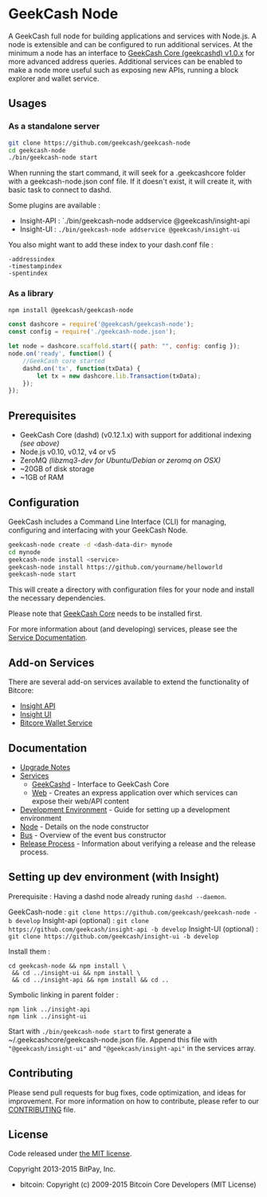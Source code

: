 GeekCash Node
============

A GeekCash full node for building applications and services with Node.js. A node is extensible and can be configured to run additional services. At the minimum a node has an interface to [GeekCash Core (geekcashd) v1.0.x](https://github.com/geekcash/geekcash) for more advanced address queries. Additional services can be enabled to make a node more useful such as exposing new APIs, running a block explorer and wallet service.

## Usages

### As a standalone server

```bash
git clone https://github.com/geekcash/geekcash-node
cd geekcash-node
./bin/geekcash-node start
```

When running the start command, it will seek for a .geekcashcore folder with a geekcash-node.json conf file.
If it doesn't exist, it will create it, with basic task to connect to dashd.

Some plugins are available :

- Insight-API : `./bin/geekcash-node addservice @geekcash/insight-api
- Insight-UI : `./bin/geekcash-node addservice @geekcash/insight-ui`

You also might want to add these index to your dash.conf file :
```
-addressindex
-timestampindex
-spentindex
```

### As a library

```bash
npm install @geekcash/geekcash-node
```

```javascript
const dashcore = require('@geekcash/geekcash-node');
const config = require('./geekcash-node.json');

let node = dashcore.scaffold.start({ path: "", config: config });
node.on('ready', function() {
    //GeekCash core started
    dashd.on('tx', function(txData) {
        let tx = new dashcore.lib.Transaction(txData);
    });
});
```

## Prerequisites

- GeekCash Core (dashd) (v0.12.1.x) with support for additional indexing *(see above)*
- Node.js v0.10, v0.12, v4 or v5
- ZeroMQ *(libzmq3-dev for Ubuntu/Debian or zeromq on OSX)*
- ~20GB of disk storage
- ~1GB of RAM

## Configuration

GeekCash includes a Command Line Interface (CLI) for managing, configuring and interfacing with your GeekCash Node.

```bash
geekcash-node create -d <dash-data-dir> mynode
cd mynode
geekcash-node install <service>
geekcash-node install https://github.com/yourname/helloworld
geekcash-node start
```

This will create a directory with configuration files for your node and install the necessary dependencies.

Please note that [GeekCash Core](https://github.com/dashpay/dash/tree/master) needs to be installed first.

For more information about (and developing) services, please see the [Service Documentation](docs/services.md).

## Add-on Services

There are several add-on services available to extend the functionality of Bitcore:

- [Insight API](https://github.com/geekcash/insight-api/tree/master)
- [Insight UI](https://github.com/geekcash/insight-ui/tree/master)
- [Bitcore Wallet Service](https://github.com/geekcash/dashcore-wallet-service/tree/master)

## Documentation

- [Upgrade Notes](docs/upgrade.md)
- [Services](docs/services.md)
  - [GeekCashd](docs/services/dashd.md) - Interface to GeekCash Core
  - [Web](docs/services/web.md) - Creates an express application over which services can expose their web/API content
- [Development Environment](docs/development.md) - Guide for setting up a development environment
- [Node](docs/node.md) - Details on the node constructor
- [Bus](docs/bus.md) - Overview of the event bus constructor
- [Release Process](docs/release.md) - Information about verifying a release and the release process.


## Setting up dev environment (with Insight)

Prerequisite : Having a dashd node already runing `dashd --daemon`.

GeekCash-node : `git clone https://github.com/geekcash/geekcash-node -b develop`
Insight-api (optional) : `git clone https://github.com/geekcash/insight-api -b develop`
Insight-UI (optional) : `git clone https://github.com/geekcash/insight-ui -b develop`

Install them :
```
cd geekcash-node && npm install \
 && cd ../insight-ui && npm install \
 && cd ../insight-api && npm install && cd ..
```

Symbolic linking in parent folder :
```
npm link ../insight-api
npm link ../insight-ui
```

Start with `./bin/geekcash-node start` to first generate a ~/.geekcashcore/geekcash-node.json file.
Append this file with `"@geekcash/insight-ui"` and `"@geekcash/insight-api"` in the services array.

## Contributing

Please send pull requests for bug fixes, code optimization, and ideas for improvement. For more information on how to contribute, please refer to our [CONTRIBUTING](https://github.com/geekcash/dashcore/blob/master/CONTRIBUTING.md) file.

## License

Code released under [the MIT license](https://github.com/geekcash/geekcash-node/blob/master/LICENSE).

Copyright 2013-2015 BitPay, Inc.

- bitcoin: Copyright (c) 2009-2015 Bitcoin Core Developers (MIT License)
